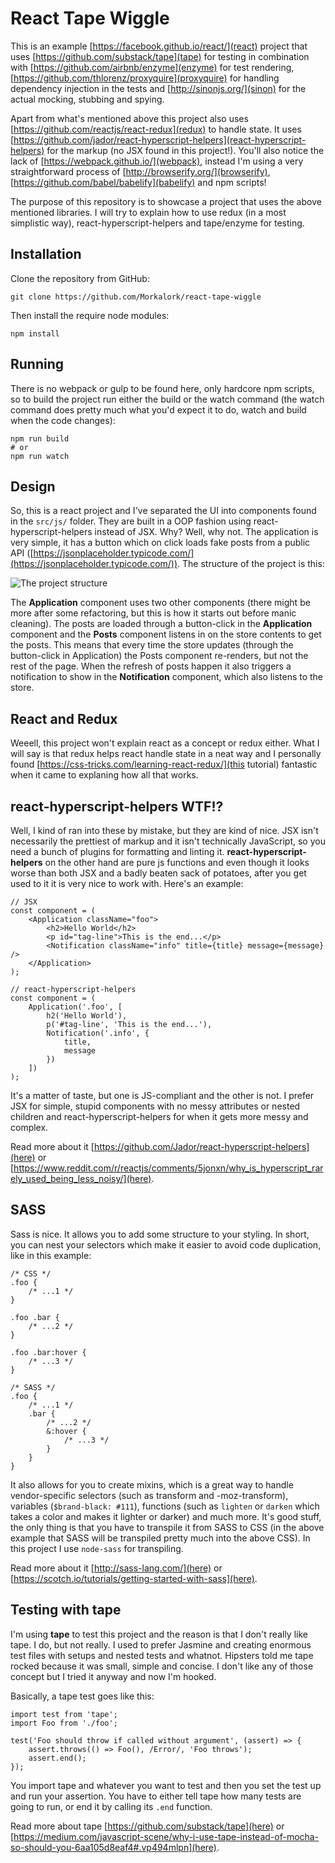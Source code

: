 # React Tape Wiggle

This is an example [https://facebook.github.io/react/](react) project that uses [https://github.com/substack/tape](tape) for testing in combination with [https://github.com/airbnb/enzyme](enzyme) for test rendering, [https://github.com/thlorenz/proxyquire](proxyquire) for handling dependency injection in the tests and [http://sinonjs.org/](sinon) for the actual mocking, stubbing and spying.

Apart from what's mentioned above this project also uses [https://github.com/reactjs/react-redux](redux) to handle state. It uses [https://github.com/jador/react-hyperscript-helpers](react-hyperscript-helpers) for the markup (no JSX found in this project!). You'll also notice the lack of [https://webpack.github.io/](webpack), instead I'm using a very straightforward process of [http://browserify.org/](browserify), [https://github.com/babel/babelify](babelify) and npm scripts!

The purpose of this repository is to showcase a project that uses the above mentioned libraries. I will try to explain how to use redux (in a most simplistic way), react-hyperscript-helpers and tape/enzyme for testing.

## Installation

Clone the repository from GitHub:

```
git clone https://github.com/Morkalork/react-tape-wiggle
```

Then install the require node modules:
```
npm install
```

## Running

There is no webpack or gulp to be found here, only hardcore npm scripts, so to build the project run either the build or the watch command (the watch command does pretty much what you'd expect it to do, watch and build when the code changes):

```
npm run build
# or
npm run watch
```

## Design

So, this is a react project and I've separated the UI into components found in the `src/js/` folder. They are built in a OOP fashion using react-hyperscript-helpers instead of JSX. Why? Well, why not.
The application is very simple, it has a button which on click loads fake posts from a public API ([https://jsonplaceholder.typicode.com/](https://jsonplaceholder.typicode.com/)). The structure of the project is this:

![The project structure](project-assets/design.png)

The **Application** component uses two other components (there might be more after some refactoring, but this is how it starts out before manic cleaning). The posts are loaded through a button-click in the **Application** component and the **Posts** component listens in on the store contents to get the posts.
This means that every time the store updates (through the button-click in Application) the Posts component re-renders, but not the rest of the page. When the refresh of posts happen it also triggers a notification to show in the **Notification** component, which also listens to the store.

## React and Redux

Weeell, this project won't explain react as a concept or redux either. What I will say is that redux helps react handle state in a neat way and I personally found [https://css-tricks.com/learning-react-redux/](this tutorial) fantastic when it came to explaning how all that works.

## react-hyperscript-helpers WTF!?

Well, I kind of ran into these by mistake, but they are kind of nice. JSX isn't necessarily the prettiest of markup and it isn't technically JavaScript, so you need a bunch of plugins for formatting and linting it. **react-hyperscript-helpers** on the other hand are pure js functions and even though it looks worse than both JSX and a badly beaten sack of potatoes, after you get used to it it is very nice to work with. Here's an example:

```
// JSX
const component = (
    <Application className="foo">
        <h2>Hello World</h2>
        <p id="tag-line">This is the end...</p>
        <Notification className="info" title={title} message={message} />
    </Application>
);

// react-hyperscript-helpers
const component = (
    Application('.foo', [
        h2('Hello World'),
        p('#tag-line', 'This is the end...'),
        Notification('.info', {
            title,
            message
        })
    ])
);
```

It's a matter of taste, but one is JS-compliant and the other is not. I prefer JSX for simple, stupid components with no messy attributes or nested children and react-hyperscript-helpers for when it gets more messy and complex.

Read more about it [https://github.com/Jador/react-hyperscript-helpers](here) or [https://www.reddit.com/r/reactjs/comments/5jonxn/why_is_hyperscript_rarely_used_being_less_noisy/](here).

## SASS

Sass is nice. It allows you to add some structure to your styling. In short, you can nest your selectors which make it easier to avoid code duplication, like in this example:

```
/* CSS */
.foo {
    /* ...1 */
}

.foo .bar {
    /* ...2 */
}

.foo .bar:hover {
    /* ...3 */
}

/* SASS */
.foo {
    /* ...1 */
    .bar {
        /* ...2 */
        &:hover {
            /* ...3 */
        }
    }
}
```

It also allows for you to create mixins, which is a great way to handle vendor-specific selectors (such as transform and -moz-transform), variables (`$brand-black: #111`), functions (such as `lighten` or `darken` which takes a color and makes it lighter or darker) and much more. It's good stuff, the only thing is that you have to transpile it from SASS to CSS (in the above example that SASS will be transpiled pretty much into the above CSS).
In this project I use `node-sass` for transpiling.

Read more about it [http://sass-lang.com/](here) or [https://scotch.io/tutorials/getting-started-with-sass](here).

## Testing with tape

I'm using **tape** to test this project and the reason is that I don't really like tape. I do, but not really. I used to prefer Jasmine and creating enormous test files with setups and nested tests and whatnot. Hipsters told me tape rocked because it was small, simple and concise. I don't like any of those concept but I tried it anyway and now I'm hooked.

Basically, a tape test goes like this:

```
import test from 'tape';
import Foo from './foo';

test('Foo should throw if called without argument', (assert) => {
    assert.throws(() => Foo(), /Error/, 'Foo throws');
    assert.end();
});
```

You import tape and whatever you want to test and then you set the test up and run your assertion. You have to either tell tape how many tests are going to run, or end it by calling its `.end` function.

Read more about tape [https://github.com/substack/tape](here) or [https://medium.com/javascript-scene/why-i-use-tape-instead-of-mocha-so-should-you-6aa105d8eaf4#.vp494mlpn](here).